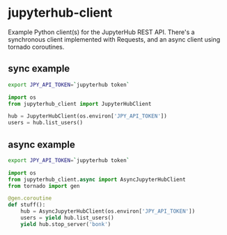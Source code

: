 # jupyterhub-client

Example Python client(s) for the JupyterHub REST API.
There's a synchronous client implemented with Requests,
and an async client using tornado coroutines.


## sync example

```bash
export JPY_API_TOKEN=`jupyterhub token`
```

```python
import os
from jupyterhub_client import JupyterHubClient

hub = JupyterHubClient(os.environ['JPY_API_TOKEN'])
users = hub.list_users()
```


## async example

```bash
export JPY_API_TOKEN=`jupyterhub token`
```

```python
import os
from jupyterhub_client.async import AsyncJupyterHubClient
from tornado import gen

@gen.coroutine
def stuff():
    hub = AsyncJupyterHubClient(os.environ['JPY_API_TOKEN'])
    users = yield hub.list_users()
    yield hub.stop_server('bonk')
```

